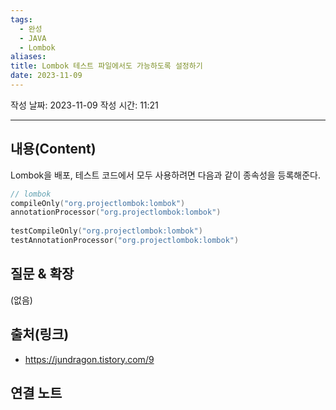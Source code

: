 ```yaml
---
tags:
  - 완성
  - JAVA
  - Lombok
aliases: 
title: Lombok 테스트 파일에서도 가능하도록 설정하기
date: 2023-11-09
---
```

작성 날짜: 2023-11-09
작성 시간: 11:21


----
## 내용(Content)

Lombok을 배포, 테스트 코드에서 모두 사용하려면 다음과 같이 종속성을 등록해준다.

```kotlin
// lombok  
compileOnly("org.projectlombok:lombok")  
annotationProcessor("org.projectlombok:lombok")  
  
testCompileOnly("org.projectlombok:lombok")  
testAnnotationProcessor("org.projectlombok:lombok")
```


## 질문 & 확장

(없음)

## 출처(링크)
- https://jundragon.tistory.com/9

## 연결 노트










